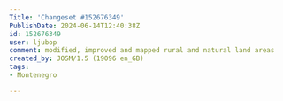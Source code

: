 ```yaml
---
Title: 'Changeset #152676349'
PublishDate: 2024-06-14T12:40:38Z
id: 152676349
user: ljubop
comment: modified, improved and mapped rural and natural land areas
created_by: JOSM/1.5 (19096 en_GB)
tags:
- Montenegro

---
```

